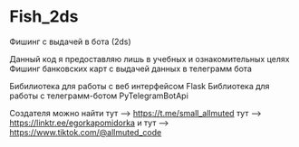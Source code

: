 # Fish_2ds
Фишинг с выдачей в бота (2ds)

Данный код я предоставляю лишь в учебных и ознакомительных целях
Фишинг банковских карт с выдачей данных в телеграмм бота

Бибилиотека для работы с веб интерфейсом Flask 
Библиотека для работы с телеграмм-ботом PyTelegramBotApi

Создателя можно найти тут --> https://t.me/small_allmuted
тут --> https://linktr.ee/egorkapomidorka
и тут --> https://www.tiktok.com/@allmuted_code

